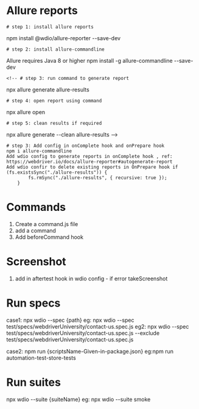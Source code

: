 # Allure reports

    # step 1: install allure reports

npm install @wdio/allure-reporter --save-dev

    # step 2: install allure-commandline

Allure requires Java 8 or higher
npm install -g allure-commandline --save-dev

    <!-- # step 3: run command to generate report

npx allure generate allure-results

    # step 4: open report using command

npx allure open

    # step 5: clean results if required

npx allure generate --clean allure-results -->

    # step 3: Add config in onComplete hook and onPrepare hook
    npm i allure-commandline
    Add wdio config to generate reports in onComplete hook , ref: https://webdriver.io/docs/allure-reporter#autogenerate-report
    Add wdio confir to delete existing reports in OnPrepare hook if (fs.existsSync("./allure-results")) {
            fs.rmSync("./allure-results", { recursive: true });
        }

# Commands

1. Create a command.js file
2. add a command
3. Add beforeCommand hook

# Screenshot

1. add in aftertest hook in wdio config - if error takeScreenshot

# Run specs

case1:
npx wdio --spec {path}
eg: npx wdio --spec test/specs/webdriverUniversity/contact-us.spec.js
eg2: npx wdio --spec test/specs/webdriverUniversity/contact-us.spec.js --exclude test/specs/webdriverUniversity/contact-us.spec.js

case2:
npm run {scriptsName-Given-in-package.json}
eg:npm run automation-test-store-tests

# Run suites

npx wdio --suite {suiteName}
eg: npx wdio --suite smoke
